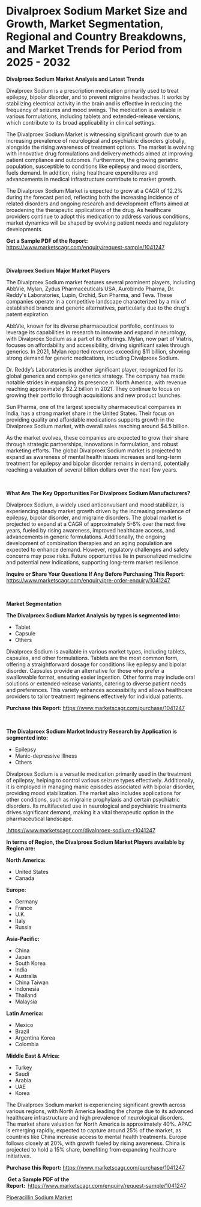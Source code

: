 <p><h1>Divalproex Sodium Market Size and Growth, Market Segmentation, Regional and Country Breakdowns, and Market Trends for Period from 2025 -  2032</h1></p><p><strong>Divalproex Sodium Market Analysis and Latest Trends</strong></p>
<p><p>Divalproex Sodium is a prescription medication primarily used to treat epilepsy, bipolar disorder, and to prevent migraine headaches. It works by stabilizing electrical activity in the brain and is effective in reducing the frequency of seizures and mood swings. The medication is available in various formulations, including tablets and extended-release versions, which contribute to its broad applicability in clinical settings.</p><p>The Divalproex Sodium Market is witnessing significant growth due to an increasing prevalence of neurological and psychiatric disorders globally, alongside the rising awareness of treatment options. The market is evolving with innovative drug formulations and delivery methods aimed at improving patient compliance and outcomes. Furthermore, the growing geriatric population, susceptible to conditions like epilepsy and mood disorders, fuels demand. In addition, rising healthcare expenditures and advancements in medical infrastructure contribute to market growth.</p><p>The Divalproex Sodium Market is expected to grow at a CAGR of 12.2% during the forecast period, reflecting both the increasing incidence of related disorders and ongoing research and development efforts aimed at broadening the therapeutic applications of the drug. As healthcare providers continue to adopt this medication to address various conditions, market dynamics will be shaped by evolving patient needs and regulatory developments.</p></p>
<p><strong>Get a Sample PDF of the Report:&nbsp;</strong> <a href="https://www.marketscagr.com/enquiry/request-sample/1041247?utm_campaign=2526&utm_medium=2&utm_source=Github&utm_content=ia&utm_term=08032025&utm_id=divalproex-sodium">https://www.marketscagr.com/enquiry/request-sample/1041247</a></p>
<p>&nbsp;</p>
<p><strong>Divalproex Sodium Major Market Players</strong></p>
<p><p>The Divalproex Sodium market features several prominent players, including AbbVie, Mylan, Zydus Pharmaceuticals USA, Aurobindo Pharma, Dr. Reddy's Laboratories, Lupin, Orchid, Sun Pharma, and Teva. These companies operate in a competitive landscape characterized by a mix of established brands and generic alternatives, particularly due to the drug's patent expiration.</p><p>AbbVie, known for its diverse pharmaceutical portfolio, continues to leverage its capabilities in research to innovate and expand in neurology, with Divalproex Sodium as a part of its offerings. Mylan, now part of Viatris, focuses on affordability and accessibility, driving significant sales through generics. In 2021, Mylan reported revenues exceeding $11 billion, showing strong demand for generic medications, including Divalproex Sodium.</p><p>Dr. Reddy’s Laboratories is another significant player, recognized for its global generics and complex generics strategy. The company has made notable strides in expanding its presence in North America, with revenue reaching approximately $2.2 billion in 2021. They continue to focus on growing their portfolio through acquisitions and new product launches.</p><p>Sun Pharma, one of the largest specialty pharmaceutical companies in India, has a strong market share in the United States. Their focus on providing quality and affordable medications supports growth in the Divalproex Sodium market, with overall sales reaching around $4.5 billion.</p><p>As the market evolves, these companies are expected to grow their share through strategic partnerships, innovations in formulation, and robust marketing efforts. The global Divalproex Sodium market is projected to expand as awareness of mental health issues increases and long-term treatment for epilepsy and bipolar disorder remains in demand, potentially reaching a valuation of several billion dollars over the next few years.</p></p>
<p>&nbsp;</p>
<p><strong>What Are The Key Opportunities For Divalproex Sodium Manufacturers?</strong></p>
<p><p>Divalproex Sodium, a widely used anticonvulsant and mood stabilizer, is experiencing steady market growth driven by the increasing prevalence of epilepsy, bipolar disorder, and migraine disorders. The global market is projected to expand at a CAGR of approximately 5-6% over the next five years, fueled by rising awareness, improved healthcare access, and advancements in generic formulations. Additionally, the ongoing development of combination therapies and an aging population are expected to enhance demand. However, regulatory challenges and safety concerns may pose risks. Future opportunities lie in personalized medicine and potential new indications, supporting long-term market resilience.</p></p>
<p><strong>Inquire or Share Your Questions If Any Before Purchasing This Report:</strong> <a href="https://www.marketscagr.com/enquiry/pre-order-enquiry/1041247?utm_campaign=2526&utm_medium=2&utm_source=Github&utm_content=ia&utm_term=08032025&utm_id=divalproex-sodium">https://www.marketscagr.com/enquiry/pre-order-enquiry/1041247</a></p>
<p>&nbsp;</p>
<p><strong>Market Segmentation</strong></p>
<p><strong>The Divalproex Sodium Market Analysis by types is segmented into:</strong></p>
<p><ul><li>Tablet</li><li>Capsule</li><li>Others</li></ul></p>
<p><p>Divalproex Sodium is available in various market types, including tablets, capsules, and other formulations. Tablets are the most common form, offering a straightforward dosage for conditions like epilepsy and bipolar disorder. Capsules provide an alternative for those who prefer a swallowable format, ensuring easier ingestion. Other forms may include oral solutions or extended-release variants, catering to diverse patient needs and preferences. This variety enhances accessibility and allows healthcare providers to tailor treatment regimens effectively for individual patients.</p></p>
<p><strong>Purchase this Report:&nbsp;</strong><a href="https://www.marketscagr.com/purchase/1041247?utm_campaign=2526&utm_medium=2&utm_source=Github&utm_content=ia&utm_term=08032025&utm_id=divalproex-sodium">https://www.marketscagr.com/purchase/1041247</a></p>
<p>&nbsp;</p>
<p><strong>The Divalproex Sodium Market Industry Research by Application is segmented into:</strong></p>
<p><ul><li>Epilepsy</li><li>Manic-depressive Illness</li><li>Others</li></ul></p>
<p><p>Divalproex Sodium is a versatile medication primarily used in the treatment of epilepsy, helping to control various seizure types effectively. Additionally, it is employed in managing manic episodes associated with bipolar disorder, providing mood stabilization. The market also includes applications for other conditions, such as migraine prophylaxis and certain psychiatric disorders. Its multifaceted use in neurological and psychiatric treatments drives significant demand, making it a vital therapeutic option in the pharmaceutical landscape.</p></p>
<p><a href="https://www.marketscagr.com/divalproex-sodium-r1041247?utm_campaign=2526&utm_medium=2&utm_source=Github&utm_content=ia&utm_term=08032025&utm_id=divalproex-sodium">&nbsp;https://www.marketscagr.com/divalproex-sodium-r1041247</a></p>
<p><strong>In terms of Region, the Divalproex Sodium Market Players available by Region are:</strong></p>
<p>
    <p> <strong> North America: </strong>
        <ul>
            <li>United States</li>
            <li>Canada</li>
        </ul>
        </p> 
    <p> <strong> Europe: </strong>
        <ul>
            <li>Germany</li>
            <li>France</li>
            <li>U.K.</li>
            <li>Italy</li>
            <li>Russia</li>
        </ul>
        </p> 
    <p> <strong> Asia-Pacific: </strong>
        <ul>
            <li>China</li>
            <li>Japan</li>
            <li>South Korea</li>
            <li>India</li>
            <li>Australia</li>
            <li>China Taiwan</li>
            <li>Indonesia</li>
            <li>Thailand</li>
            <li>Malaysia</li>
        </ul>
        </p> 
    <p> <strong> Latin America: </strong>
        <ul>
            <li>Mexico</li>
            <li>Brazil</li>
            <li>Argentina Korea</li>
            <li>Colombia</li>
        </ul>
        </p> 
    <p> <strong> Middle East & Africa: </strong>
        <ul>
            <li>Turkey</li>
            <li>Saudi</li>
            <li>Arabia</li>
            <li>UAE</li>
            <li>Korea</li>
        </ul>
    </p>
    </p>
<p><p>The Divalproex Sodium market is experiencing significant growth across various regions, with North America leading the charge due to its advanced healthcare infrastructure and high prevalence of neurological disorders. The market share valuation for North America is approximately 40%. APAC is emerging rapidly, expected to capture around 25% of the market, as countries like China increase access to mental health treatments. Europe follows closely at 20%, with growth fueled by rising awareness. China is projected to hold a 15% share, benefiting from expanding healthcare initiatives.</p></p>
<p><strong>Purchase this Report: </strong><a href="https://www.marketscagr.com/purchase/1041247?utm_campaign=2526&utm_medium=2&utm_source=Github&utm_content=ia&utm_term=08032025&utm_id=divalproex-sodium">https://www.marketscagr.com/purchase/1041247</a></p>
<p>&nbsp;<strong>Get a Sample PDF of the Report:&nbsp;&nbsp;</strong><a href="https://www.marketscagr.com/enquiry/request-sample/1041247?utm_campaign=2526&utm_medium=2&utm_source=Github&utm_content=ia&utm_term=08032025&utm_id=divalproex-sodium">https://www.marketscagr.com/enquiry/request-sample/1041247</a></p>
<p><strong></strong></p>
<p><p><a href="https://github.com/oslieselotte2192/Market-Research-Report-List-1/blob/main/piperacillin-sodium-market.md?utm_campaign=2526&utm_medium=2&utm_source=Github&utm_content=ia&utm_term=08032025&utm_id=divalproex-sodium">Piperacillin Sodium Market</a></p></p>